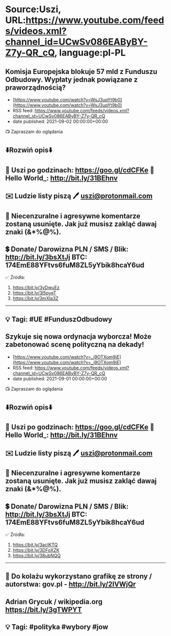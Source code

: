 # Source:Uszi, URL:https://www.youtube.com/feeds/videos.xml?channel_id=UCwSv086EAByBY-Z7y-QR_cQ, language:pl-PL

## Komisja Europejska blokuje 57 mld z Funduszu Odbudowy. Wypłaty jednak powiązane z praworządnością?
 - [https://www.youtube.com/watch?v=WsJ3upYt9b0](https://www.youtube.com/watch?v=WsJ3upYt9b0)
 - RSS feed: https://www.youtube.com/feeds/videos.xml?channel_id=UCwSv086EAByBY-Z7y-QR_cQ
 - date published: 2021-09-02 00:00:00+00:00

📺 Zapraszam do oglądania

⬇️Rozwiń opis⬇️
------------------------------------------------------------
👀 Uszi po godzinach: https://goo.gl/cdCFKe
👀 Hello World_: http://bit.ly/31BEhnv
------------------------------------------------------------
✉️ Ludzie listy piszą 
🖊️ uszi@protonmail.com
------------------------------------------------------------
👺 Niecenzuralne i agresywne komentarze zostaną usunięte.  Jak już musisz zakląć dawaj znaki (&*%@%).
------------------------------------------------------------
💲 Donate/ Darowizna
PLN / SMS / Blik: http://bit.ly/3bsXtJj
BTC: 174EmE88YFtvs6fuM8ZL5yYbik8hcaY6ud
-------------------------------------------------------------
✅ Źródła:
1. https://bit.ly/3yDwuEz
2. https://bit.ly/3l5pyeT
3. https://bit.ly/3mXla3Z
---------------------------------------------------------------
💡 Tagi: #UE #FunduszOdbudowy
--------------------------------------------------------------

## Szykuje się nowa ordynacja wyborcza! Może zabetonować scenę polityczną na dekady!
 - [https://www.youtube.com/watch?v=_j9OTXom9jE](https://www.youtube.com/watch?v=_j9OTXom9jE)
 - RSS feed: https://www.youtube.com/feeds/videos.xml?channel_id=UCwSv086EAByBY-Z7y-QR_cQ
 - date published: 2021-09-01 00:00:00+00:00

📺 Zapraszam do oglądania

⬇️Rozwiń opis⬇️
------------------------------------------------------------
👀 Uszi po godzinach: https://goo.gl/cdCFKe
👀 Hello World_: http://bit.ly/31BEhnv
------------------------------------------------------------
✉️ Ludzie listy piszą 
🖊️ uszi@protonmail.com
------------------------------------------------------------
👺 Niecenzuralne i agresywne komentarze zostaną usunięte.  Jak już musisz zakląć dawaj znaki (&*%@%).
------------------------------------------------------------
💲 Donate/ Darowizna
PLN / SMS / Blik: http://bit.ly/3bsXtJj
BTC: 174EmE88YFtvs6fuM8ZL5yYbik8hcaY6ud
-------------------------------------------------------------
✅ Źródła:
1. https://bit.ly/3acIKTQ
2. https://bit.ly/3DFoXZK
3. https://bit.ly/38ubNQQ
---------------------------------------------------------------
🎴 Do kolażu wykorzystano grafikę ze strony / autorstwa: 
gov.pl - http://bit.ly/2lVWjQr
---
Adrian Grycuk / wikipedia.org
https://bit.ly/3gTWPYT
---------------------------------------------------------------
💡 Tagi: #polityka #wybory #jow
--------------------------------------------------------------

